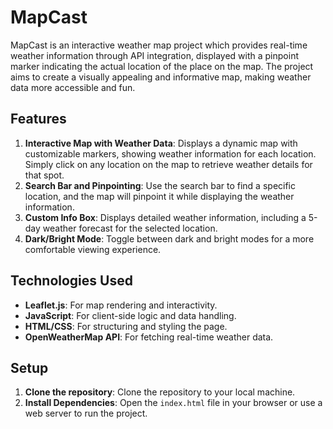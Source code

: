 # MapCast

MapCast is an interactive weather map project which provides real-time weather information through API integration, displayed with a pinpoint marker indicating the actual location of the place on the map. The project aims to create a visually appealing and informative map, making weather data more accessible and fun.

## Features

1. **Interactive Map with Weather Data**: Displays a dynamic map with customizable markers, showing weather information for each location. Simply click on any location on the map to retrieve weather details for that spot.
2. **Search Bar and Pinpointing**: Use the search bar to find a specific location, and the map will pinpoint it while displaying the weather information.
3. **Custom Info Box**: Displays detailed weather information, including a 5-day weather forecast for the selected location.
4. **Dark/Bright Mode**: Toggle between dark and bright modes for a more comfortable viewing experience.

## Technologies Used

- **Leaflet.js**: For map rendering and interactivity.
- **JavaScript**: For client-side logic and data handling.
- **HTML/CSS**: For structuring and styling the page.
- **OpenWeatherMap API**: For fetching real-time weather data.

## Setup

1. **Clone the repository**: Clone the repository to your local machine.
2. **Install Dependencies**: Open the `index.html` file in your browser or use a web server to run the project.
